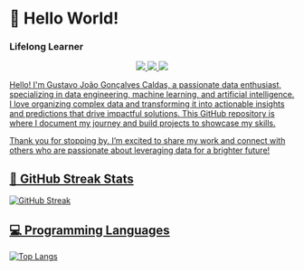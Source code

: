 # 👋 Hello World! 
### Lifelong Learner

<p align="center">
  <a href="https://www.linkedin.com/in/gustavocaldas22/">
    <img src="https://img.shields.io/badge/-LinkedIn-blue?style=flat-square&logo=LinkedIn&logoColor=white">
  </a>
  <a href="mailto:gj.goncalvescaldas@gmail.com">
    <img src="https://img.shields.io/badge/-Gmail-red?style=flat-square&logo=Gmail&logoColor=white">
  </a>
  <a href="https://gj-goncalvescaldas.github.io/">
    <img src="https://img.shields.io/badge/-Website-green?style=flat-square&logo=Google-Chrome&logoColor=white">
</p>

Hello! I'm Gustavo João Gonçalves Caldas, a passionate data enthusiast, specializing in data engineering, machine learning, and artificial intelligence. I love organizing complex data and transforming it into actionable insights and predictions that drive impactful solutions. This GitHub repository is where I document my journey and build projects to showcase my skills.

Thank you for stopping by. I’m excited to share my work and connect with others who are passionate about leveraging data for a brighter future!

## 📅 GitHub Streak Stats

<!--GITHUB_STREAK-->
![GitHub Streak](https://github-readme-streak-stats-ten-zeta.vercel.app/?user=gj-goncalvescaldas&theme=shades-of-purple&hide_border=true&date_format=M%20j%5B%2C%20Y%5D&timestamp=1756473438)
<!--GITHUB_STREAK-->

## 💻 Programming Languages

[![Top Langs](https://github-readme-stats.vercel.app/api/top-langs/?username=gj-goncalvescaldas&layout=compact)](https://github.com/gj-goncalvescaldas)

